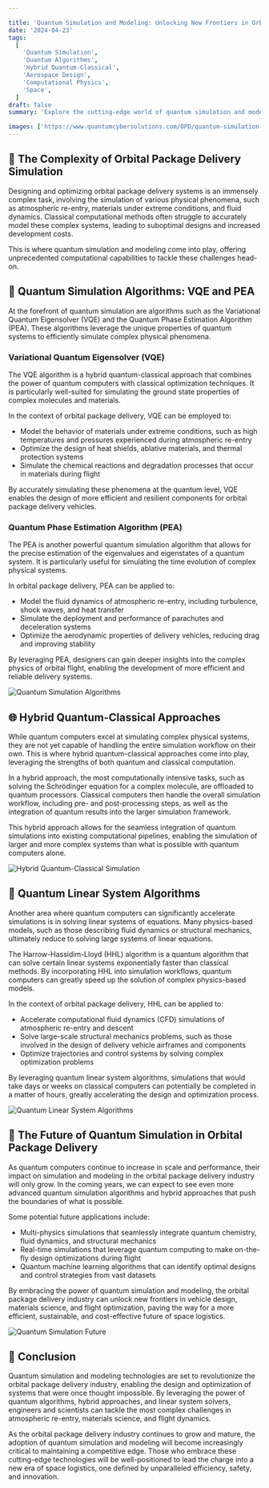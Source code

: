 ```yaml
---

title: 'Quantum Simulation and Modeling: Unlocking New Frontiers in Orbital Package Delivery Design and Optimization'
date: '2024-04-23'
tags:
  [
    'Quantum Simulation',
    'Quantum Algorithms',
    'Hybrid Quantum-Classical',
    'Aerospace Design',
    'Computational Physics',
    'Space',
  ]
draft: false
summary: 'Explore the cutting-edge world of quantum simulation and modeling, and discover how these technologies revolutionize the design and optimization of orbital package delivery systems. From atmospheric re-entry to materials science, learn how quantum algorithms and hybrid approaches are pushing the boundaries of what is possible in space logistics.'

images: ['https://www.quantumcybersolutions.com/OPD/quantum-simulation-algorithms.webp', 'https://www.quantumcybersolutions.com/OPD/quantum-linear-systems.webp', 'https://www.quantumcybersolutions.com/OPD/hybrid-quantum-classical-simulation.webp', 'https://www.quantumcybersolutions.com/OPD/quantum-simulation-future.webp', 'https://www.rics-notebook.com/articleimage/Space/Qsimulation.webp']
---
```


## 🌌 The Complexity of Orbital Package Delivery Simulation

Designing and optimizing orbital package delivery systems is an immensely complex task, involving the simulation of various physical phenomena, such as atmospheric re-entry, materials under extreme conditions, and fluid dynamics. Classical computational methods often struggle to accurately model these complex systems, leading to suboptimal designs and increased development costs.

This is where quantum simulation and modeling come into play, offering unprecedented computational capabilities to tackle these challenges head-on.

## 🚀 Quantum Simulation Algorithms: VQE and PEA

At the forefront of quantum simulation are algorithms such as the Variational Quantum Eigensolver (VQE) and the Quantum Phase Estimation Algorithm (PEA). These algorithms leverage the unique properties of quantum systems to efficiently simulate complex physical phenomena.

### Variational Quantum Eigensolver (VQE)

The VQE algorithm is a hybrid quantum-classical approach that combines the power of quantum computers with classical optimization techniques. It is particularly well-suited for simulating the ground state properties of complex molecules and materials.

In the context of orbital package delivery, VQE can be employed to:

- Model the behavior of materials under extreme conditions, such as high temperatures and pressures experienced during atmospheric re-entry
- Optimize the design of heat shields, ablative materials, and thermal protection systems
- Simulate the chemical reactions and degradation processes that occur in materials during flight

By accurately simulating these phenomena at the quantum level, VQE enables the design of more efficient and resilient components for orbital package delivery vehicles.

### Quantum Phase Estimation Algorithm (PEA)

The PEA is another powerful quantum simulation algorithm that allows for the precise estimation of the eigenvalues and eigenstates of a quantum system. It is particularly useful for simulating the time evolution of complex physical systems.

In orbital package delivery, PEA can be applied to:

- Model the fluid dynamics of atmospheric re-entry, including turbulence, shock waves, and heat transfer
- Simulate the deployment and performance of parachutes and deceleration systems
- Optimize the aerodynamic properties of delivery vehicles, reducing drag and improving stability

By leveraging PEA, designers can gain deeper insights into the complex physics of orbital flight, enabling the development of more efficient and reliable delivery systems.

![Quantum Simulation Algorithms](https://www.quantumcybersolutions.com/OPD/quantum-simulation-algorithms.webp)

## 🌐 Hybrid Quantum-Classical Approaches

While quantum computers excel at simulating complex physical systems, they are not yet capable of handling the entire simulation workflow on their own. This is where hybrid quantum-classical approaches come into play, leveraging the strengths of both quantum and classical computation.

In a hybrid approach, the most computationally intensive tasks, such as solving the Schrödinger equation for a complex molecule, are offloaded to quantum processors. Classical computers then handle the overall simulation workflow, including pre- and post-processing steps, as well as the integration of quantum results into the larger simulation framework.

This hybrid approach allows for the seamless integration of quantum simulations into existing computational pipelines, enabling the simulation of larger and more complex systems than what is possible with quantum computers alone.

![Hybrid Quantum-Classical Simulation](https://www.quantumcybersolutions.com/OPD/hybrid-quantum-classical-simulation.webp)

## 🔢 Quantum Linear System Algorithms

Another area where quantum computers can significantly accelerate simulations is in solving linear systems of equations. Many physics-based models, such as those describing fluid dynamics or structural mechanics, ultimately reduce to solving large systems of linear equations.

The Harrow-Hassidim-Lloyd (HHL) algorithm is a quantum algorithm that can solve certain linear systems exponentially faster than classical methods. By incorporating HHL into simulation workflows, quantum computers can greatly speed up the solution of complex physics-based models.

In the context of orbital package delivery, HHL can be applied to:

- Accelerate computational fluid dynamics (CFD) simulations of atmospheric re-entry and descent
- Solve large-scale structural mechanics problems, such as those involved in the design of delivery vehicle airframes and components
- Optimize trajectories and control systems by solving complex optimization problems

By leveraging quantum linear system algorithms, simulations that would take days or weeks on classical computers can potentially be completed in a matter of hours, greatly accelerating the design and optimization process.

![Quantum Linear System Algorithms](https://www.quantumcybersolutions.com/OPD/quantum-linear-systems.webp)

## 🔮 The Future of Quantum Simulation in Orbital Package Delivery

As quantum computers continue to increase in scale and performance, their impact on simulation and modeling in the orbital package delivery industry will only grow. In the coming years, we can expect to see even more advanced quantum simulation algorithms and hybrid approaches that push the boundaries of what is possible.

Some potential future applications include:

- Multi-physics simulations that seamlessly integrate quantum chemistry, fluid dynamics, and structural mechanics
- Real-time simulations that leverage quantum computing to make on-the-fly design optimizations during flight
- Quantum machine learning algorithms that can identify optimal designs and control strategies from vast datasets

By embracing the power of quantum simulation and modeling, the orbital package delivery industry can unlock new frontiers in vehicle design, materials science, and flight optimization, paving the way for a more efficient, sustainable, and cost-effective future of space logistics.

![Quantum Simulation Future](https://www.quantumcybersolutions.com/OPD/quantum-simulation-future.webp)

## 🚀 Conclusion

Quantum simulation and modeling technologies are set to revolutionize the orbital package delivery industry, enabling the design and optimization of systems that were once thought impossible. By leveraging the power of quantum algorithms, hybrid approaches, and linear system solvers, engineers and scientists can tackle the most complex challenges in atmospheric re-entry, materials science, and flight dynamics.

As the orbital package delivery industry continues to grow and mature, the adoption of quantum simulation and modeling will become increasingly critical to maintaining a competitive edge. Those who embrace these cutting-edge technologies will be well-positioned to lead the charge into a new era of space logistics, one defined by unparalleled efficiency, safety, and innovation.
